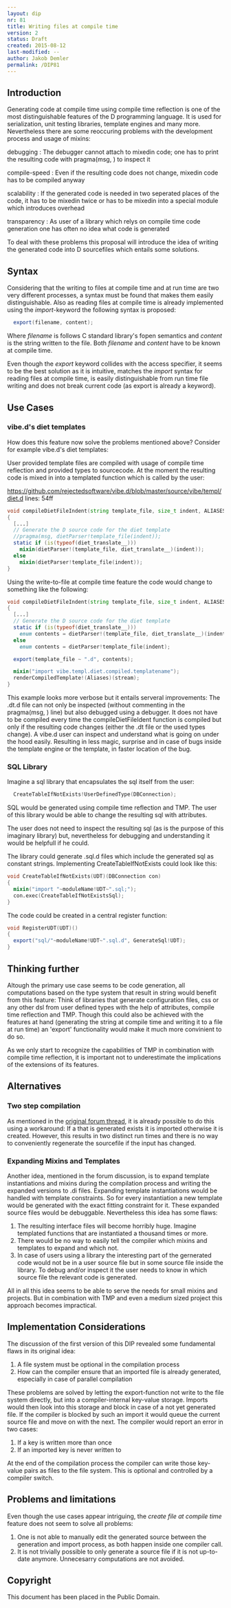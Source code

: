 ```yaml
---
layout: dip
nr: 81
title: Writing files at compile time
version: 2
status: Draft
created: 2015-08-12
last-modified: --
author: Jakob Demler
permalink: /DIP81
---
```


Introduction
------------

Generating code at compile time using compile time reflection is one of
the most distinguishable features of the D programming language. It is
used for serialization, unit testing libraries, template engines and
many more. Nevertheless there are some reoccuring problems with the
development process and usage of mixins:

debugging
:   The debugger cannot attach to mixedin code; one has to print the
    resulting code with pragma(msg, ) to inspect it

compile-speed
:   Even if the resulting code does not change, mixedin code has to be
    compiled anyway

scalability
:   If the generated code is needed in two seperated places of the code,
    it has to be mixedin twice or has to be mixedin into a special
    module which introduces overhead

transparency
:   As user of a library which relys on compile time code generation one
    has often no idea what code is generated

To deal with these problems this proposal will introduce the idea of
writing the generated code into D sourcefiles which entails some
solutions.

Syntax
------

Considering that the writing to files at compile time and at run time
are two very different processes, a syntax must be found that makes them
easily distinguishable. Also as reading files at compile time is already
implemented using the *import*-keyword the following syntax is proposed:

```d
  export(filename, content);
```

Where *filename* is follows C standard library's fopen semantics and
*content* is the string written to the file. Both *filename* and
*content* have to be known at compile time.

Even though the *export* keyword collides with the access specifier, it
seems to be the best solution as it is intuitive, matches the *import*
syntax for reading files at compile time, is easily distinguishable from
run time file writing and does not break current code (as export is
already a keyword).

Use Cases
---------

### vibe.d's diet templates

How does this feature now solve the problems mentioned above? Consider
for example vibe.d's diet templates:

User provided template files are compiled with usage of compile time
reflection and provided types to sourcecode. At the moment the resulting
code is mixed in into a templated function which is called by the user:

<https://github.com/rejectedsoftware/vibe.d/blob/master/source/vibe/templ/diet.d>
lines: 54ff

```d
void compileDietFileIndent(string template_file, size_t indent, ALIASES...)(OutputStream stream__)
{
  [...] 
  // Generate the D source code for the diet template
  //pragma(msg, dietParser!template_file(indent));
  static if (is(typeof(diet_translate__)))
    mixin(dietParser!(template_file, diet_translate__)(indent));
  else
    mixin(dietParser!template_file(indent));
}
```

Using the write-to-file at compile time feature the code would change to
something like the following:

```d
void compileDietFileIndent(string template_file, size_t indent, ALIASES...)(OutputStream stream__)
{
  [...]
  // Generate the D source code for the diet template
  static if (is(typeof(diet_translate__)))
    enum contents = dietParser!(template_file, diet_translate__)(indent);
  else
    enum contents = dietParser!template_file(indent);

  export(template_file ~ ".d", contents);

  mixin("import vibe.templ.diet.compiled.templatename");
  renderCompiledTemplate!(Aliases)(stream);
}
```

This example looks more verbose but it entails serveral improvements:
The .dt.d file can not only be inspected (without commenting in the
pragma(msg, ) line) but also debugged using a debugger. It does not have
to be compiled every time the compileDietFileIdent function is compiled
but only if the resulting code changes (either the .dt file or the used
types change). A vibe.d user can inspect and understand what is going on
under the hood easily. Resulting in less magic, surprise and in case of
bugs inside the template engine or the template, in faster location of
the bug.

### SQL Library

Imagine a sql library that encapsulates the sql itself from the user:

```d
  CreateTableIfNotExists!UserDefinedType(DBConnection);
```

SQL would be generated using compile time reflection and TMP. The user
of this library would be able to change the resulting sql with
attributes.

The user does not need to inspect the resulting sql (as is the purpose
of this imaginary library) but, nevertheless for debugging and
understanding it would be helpfull if he could.

The library could generate .sql.d files which include the generated sql
as constant strings. Implementing CreateTableIfNotExists could look like
this:

```d
void CreateTableIfNotExists(UDT)(DBConnection con)
{
  mixin("import "~moduleName!UDT~".sql;");
  con.exec(CreateTableIfNotExistsSql);
}
```

The code could be created in a central register function:

```d
void RegisterUDT(UDT)()
{
  export("sql/"~moduleName!UDT~".sql.d", GenerateSql!UDT);
}
```

Thinking further
----------------

Altough the primary use case seems to be code generation, all
computations based on the type system that result in string would
benefit from this feature: Think of libraries that generate
configuration files, css or any other dsl from user defined types with
the help of attributes, compile time reflection and TMP. Though this
could also be achieved with the features at hand (generating the string
at compile time and writing it to a file at run time) an 'export'
functionality would make it much more convinient to do so.

As we only start to recognize the capabilities of TMP in combination
with compile time reflection, it is important not to underestimate the
implications of the extensions of its features.

Alternatives
------------

### Two step compilation

As mentioned in the [original forum
thread](http://forum.dlang.org/post/qurgvddnfwzelsaqflwr@forum.dlang.org),
it is already possible to do this using a workaround: If a that is
generated exists it is imported otherwise it is created. However, this
results in two distinct run times and there is no way to conveniently
regenerate the sourcefile if the input has changed.

### Expanding Mixins and Templates

Another idea, mentioned in the forum discussion, is to expand template
instantiations and mixins during the compilation process and writing the
expanded versions to .di files. Expanding template instantiations would
be handled with template constraints. So for every instantiation a new
template would be generated with the exact fitting constraint for it.
These expanded source files would be debuggable. Nevertheless this idea
has some flaws:

1.  The resulting interface files will become horribly huge. Imagine
    templated functions that are instantiated a thousand times or more.
2.  There would be no way to easily tell the compiler which mixins and
    templates to expand and which not.
3.  In case of users using a library the interesting part of the
    gernerated code would not be in a user source file but in some
    source file inside the library. To debug and/or inspect it the user
    needs to know in which source file the relevant code is generated.

All in all this idea seems to be able to serve the needs for small
mixins and projects. But in combination with TMP and even a medium sized
project this approach becomes impractical.

Implementation Considerations
-----------------------------

The discussion of the first version of this DIP revealed some
fundamental flaws in its original idea:

1.  A file system must be optional in the compilation process
2.  How can the compiler ensure that an imported file is already
    generated, especially in case of parallel compilation

These problems are solved by letting the export-function not write to
the file system directly, but into a compiler-internal key-value
storage. Imports would then look into this storage and block in case of
a not yet generated file. If the compiler is blocked by such an import
it would queue the current source file and move on with the next. The
compiler would report an error in two cases:

1.  If a key is written more than once
2.  If an imported key is never written to

At the end of the compilation process the compiler can write those
key-value pairs as files to the file system. This is optional and
controlled by a compiler switch.

Problems and limitations
------------------------

Even though the use cases appear intriguing, the *create file at compile
time* feature does not seem to solve all problems:

1.  One is not able to manually edit the generated source between the
    generation and import process, as both happen inside one
    compiler call.
2.  It is not trivially possible to only generate a source file if it is
    not up-to-date anymore. Unnecesarry computations are not avoided.

Copyright
---------

This document has been placed in the Public Domain.
